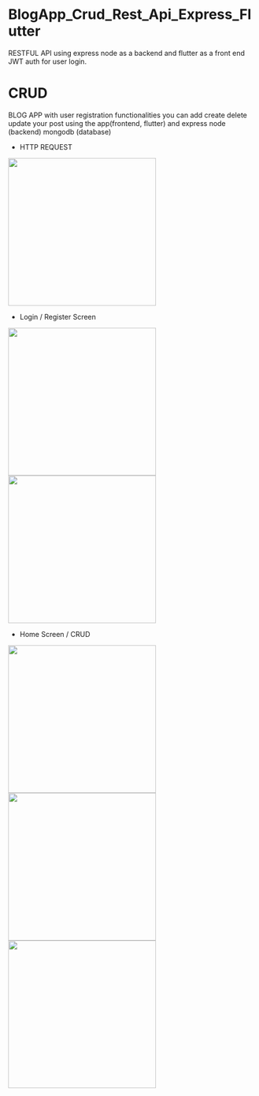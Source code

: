 # BlogApp_Crud_Rest_Api_Express_Flutter
  RESTFUL API using express node as a backend and flutter as a front end
  JWT auth for user login.

# CRUD
  BLOG APP with user registration functionalities 
  you can add create delete update your post using the app(frontend, flutter)
  and express node (backend) mongodb (database)

- HTTP REQUEST
 <img src="/images/http_request.JPG" width="300"> 

- Login / Register Screen
<p float="left">
<img src="/images/1.png" width="300">  <img src="/images/2.png" width="300">
 </p>

- Home Screen / CRUD
<p float="left">
<img src="/images/3.png" width="300">  <img src="/images/4.png" width="300"> <img src="/images/4.png" width="300">
 </p>
